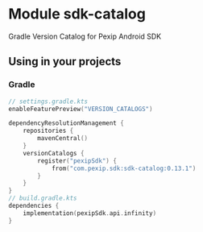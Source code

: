 # Module sdk-catalog

Gradle Version Catalog for Pexip Android SDK

## Using in your projects

### Gradle

```kotlin
// settings.gradle.kts
enableFeaturePreview("VERSION_CATALOGS")

dependencyResolutionManagement {
    repositories {
        mavenCentral()
    }
    versionCatalogs {
        register("pexipSdk") {
            from("com.pexip.sdk:sdk-catalog:0.13.1")
        }
    }
}
// build.gradle.kts
dependencies {
    implementation(pexipSdk.api.infinity)
}
```
